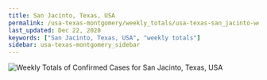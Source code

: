 ```yaml
---
title: San Jacinto, Texas, USA
permalink: /usa-texas-montgomery/weekly_totals/usa-texas-san_jacinto-weekly_totals.html
last_updated: Dec 22, 2020
keywords: ["San Jacinto, Texas, USA", "weekly totals"]
sidebar: usa-texas-montgomery_sidebar
---
```


![Weekly Totals of Confirmed Cases for San Jacinto, Texas, USA](/covid_tracker/images/graphs/usa-texas-san_jacinto-weekly_totals_graph.png)
